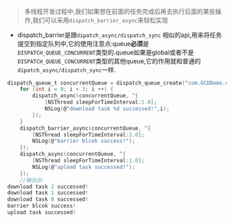 ####
> 多线程开发过程中,我们如果想在前面的任务完成后再去执行后面的某些操作,我们可以采用`dispatch_barrier_async`来轻松实现

* dispatch_barrier是跟`dipatch_async/dispatch_sync` 相似的api,用来将任务提交到指定队列中,它的使用注意点:queue**必须**是`DISPATCH_QUEUE_CONCURRENT`类型的.queue如果是global或者不是`DISPATCH_QUEUE_CONCURRENT`类型的其他queue,它的作用就和普通的`dipatch_async/dispatch_sync`一样.
```c
dispatch_queue_t concurrentQueue = dispatch_queue_create("com.GCDDemo.concurrentQueue",DISPATCH_QUEUE_CONCURRENT);
    for (int i = 0; i < 3; i ++) {
        dispatch_async(concurrentQueue, ^{
            [NSThread sleepForTimeInterval:1.0];
            NSLog(@"download task %d successed!",i);
        });
    }
    dispatch_barrier_async(concurrentQueue, ^{
        [NSThread sleepForTimeInterval:2.0];
        NSLog(@"barrier blcok success!");
    });
    dispatch_async(concurrentQueue, ^{
        [NSThread sleepForTimeInterval:1.0];
        NSLog(@"upload task successed!");
    });
    //输出台:
download task 2 successed!
download task 1 successed!
download task 0 successed!
barrier blcok success!
upload task successed!
```